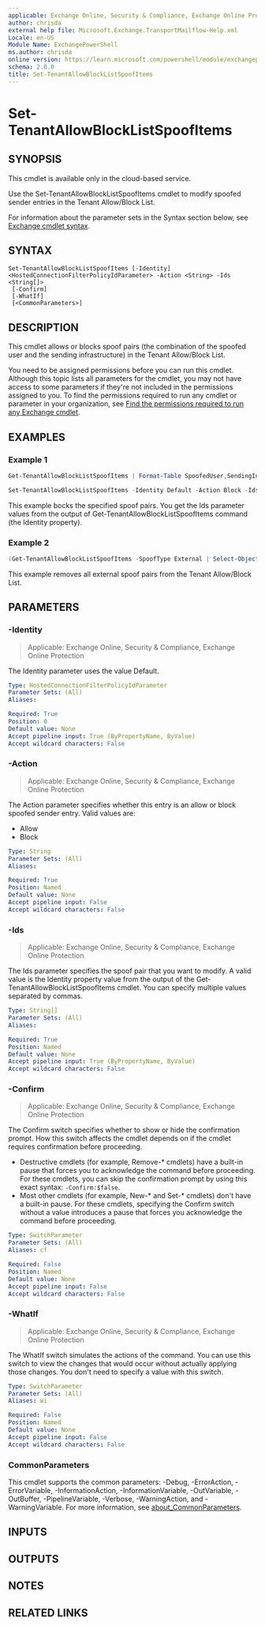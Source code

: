 ```yaml
---
applicable: Exchange Online, Security & Compliance, Exchange Online Protection
author: chrisda
external help file: Microsoft.Exchange.TransportMailflow-Help.xml
Locale: en-US
Module Name: ExchangePowerShell
ms.author: chrisda
online version: https://learn.microsoft.com/powershell/module/exchangepowershell/set-tenantallowblocklistspoofitems
schema: 2.0.0
title: Set-TenantAllowBlockListSpoofItems
---
```


# Set-TenantAllowBlockListSpoofItems

## SYNOPSIS
This cmdlet is available only in the cloud-based service.

Use the Set-TenantAllowBlockListSpoofItems cmdlet to modify spoofed sender entries in the Tenant Allow/Block List.

For information about the parameter sets in the Syntax section below, see [Exchange cmdlet syntax](https://learn.microsoft.com/powershell/exchange/exchange-cmdlet-syntax).

## SYNTAX

```
Set-TenantAllowBlockListSpoofItems [-Identity] <HostedConnectionFilterPolicyIdParameter> -Action <String> -Ids <String[]>
 [-Confirm]
 [-WhatIf]
 [<CommonParameters>]
```

## DESCRIPTION
This cmdlet allows or blocks spoof pairs (the combination of the spoofed user and the sending infrastructure) in the Tenant Allow/Block List.

You need to be assigned permissions before you can run this cmdlet. Although this topic lists all parameters for the cmdlet, you may not have access to some parameters if they're not included in the permissions assigned to you. To find the permissions required to run any cmdlet or parameter in your organization, see [Find the permissions required to run any Exchange cmdlet](https://learn.microsoft.com/powershell/exchange/find-exchange-cmdlet-permissions).

## EXAMPLES

### Example 1
```powershell
Get-TenantAllowBlockListSpoofItems | Format-Table SpoofedUser,SendingInfrastructure,SpoofType,Action,Identity

Set-TenantAllowBlockListSpoofItems -Identity Default -Action Block -Ids 375e76f1-eefb-1626-c8bc-5efefd057488,f8cb0908-8533-1156-ce7b-9aebd685b0eb
```

This example bocks the specified spoof pairs. You get the Ids parameter values from the output of Get-TenantAllowBlockListSpoofItems command (the Identity property).

### Example 2
```powershell
(Get-TenantAllowBlockListSpoofItems -SpoofType External | Select-Object -Property Identity).Identity | Remove-TenantAllowBlockListSpoofItems -Identity Default
```

This example removes all external spoof pairs from the Tenant Allow/Block List.

## PARAMETERS

### -Identity

> Applicable: Exchange Online, Security & Compliance, Exchange Online Protection

The Identity parameter uses the value Default.

```yaml
Type: HostedConnectionFilterPolicyIdParameter
Parameter Sets: (All)
Aliases:

Required: True
Position: 0
Default value: None
Accept pipeline input: True (ByPropertyName, ByValue)
Accept wildcard characters: False
```

### -Action

> Applicable: Exchange Online, Security & Compliance, Exchange Online Protection

The Action parameter specifies whether this entry is an allow or block spoofed sender entry. Valid values are:

- Allow
- Block

```yaml
Type: String
Parameter Sets: (All)
Aliases:

Required: True
Position: Named
Default value: None
Accept pipeline input: False
Accept wildcard characters: False
```

### -Ids

> Applicable: Exchange Online, Security & Compliance, Exchange Online Protection

The Ids parameter specifies the spoof pair that you want to modify. A valid value is the Identity property value from the output of the Get-TenantAllowBlockListSpoofItems cmdlet. You can specify multiple values separated by commas.

```yaml
Type: String[]
Parameter Sets: (All)
Aliases:

Required: True
Position: Named
Default value: None
Accept pipeline input: True (ByPropertyName, ByValue)
Accept wildcard characters: False
```

### -Confirm

> Applicable: Exchange Online, Security & Compliance, Exchange Online Protection

The Confirm switch specifies whether to show or hide the confirmation prompt. How this switch affects the cmdlet depends on if the cmdlet requires confirmation before proceeding.

- Destructive cmdlets (for example, Remove-\* cmdlets) have a built-in pause that forces you to acknowledge the command before proceeding. For these cmdlets, you can skip the confirmation prompt by using this exact syntax: `-Confirm:$false`.
- Most other cmdlets (for example, New-\* and Set-\* cmdlets) don't have a built-in pause. For these cmdlets, specifying the Confirm switch without a value introduces a pause that forces you acknowledge the command before proceeding.

```yaml
Type: SwitchParameter
Parameter Sets: (All)
Aliases: cf

Required: False
Position: Named
Default value: None
Accept pipeline input: False
Accept wildcard characters: False
```

### -WhatIf

> Applicable: Exchange Online, Security & Compliance, Exchange Online Protection

The WhatIf switch simulates the actions of the command. You can use this switch to view the changes that would occur without actually applying those changes. You don't need to specify a value with this switch.

```yaml
Type: SwitchParameter
Parameter Sets: (All)
Aliases: wi

Required: False
Position: Named
Default value: None
Accept pipeline input: False
Accept wildcard characters: False
```

### CommonParameters
This cmdlet supports the common parameters: -Debug, -ErrorAction, -ErrorVariable, -InformationAction, -InformationVariable, -OutVariable, -OutBuffer, -PipelineVariable, -Verbose, -WarningAction, and -WarningVariable. For more information, see [about_CommonParameters](https://go.microsoft.com/fwlink/p/?LinkID=113216).

## INPUTS

## OUTPUTS

## NOTES

## RELATED LINKS
